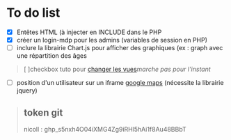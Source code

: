 # To do list


- [x] Entêtes HTML (à injecter en INCLUDE dans le PHP
- [x] créer un login-mdp pour les admins (variables de session en PHP)
- [ ] inclure la librairie Chart.js pour afficher des graphiques (ex : graph avec une répartition des âges
>   [ ]checkbox tuto pour [changer les vues](https://www.youtube.com/watch?v=ssesNFcv8lk)*marche pas pour l'instant*
- [ ] position d'un utilisateur sur un iframe [google maps](https://developers.google.com/maps/documentation/geocoding/overview?hl=en#json) (nécessite la librairie jquery)
    
>    ## token git
>   nicoll : 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
